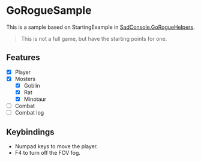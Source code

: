 # GoRogueSample
This is a sample based on StartingExample in [SadConsole.GoRogueHelpers](https://github.com/thesadrogue/SadConsole.GoRogueHelpers).

> This is not a full game, but have the starting points for one.

## Features
- [x] Player
- [x] Mosters
	- [x] Goblin
	- [x] Rat
	- [x] Minotaur
- [ ] Combat
- [ ] Combat log

## Keybindings

- Numpad keys to move the player.
- F4 to turn off the FOV fog.
